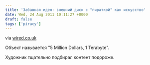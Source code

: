 ```yaml
---
title: 'Забавная идея: внешний диск с "пираткой" как искусство'
date: Wed, 24 Aug 2011 10:11:27 +0000
draft: false
tags: ['piracy']
---
```


via [wired.co.uk](http://www.wired.co.uk/news/archive/2011-08/24/illegal-downloads-as-art)

Объект называется "5 Million Dollars, 1 Terabyte".

Художник тщательно подбирал контент подороже.
